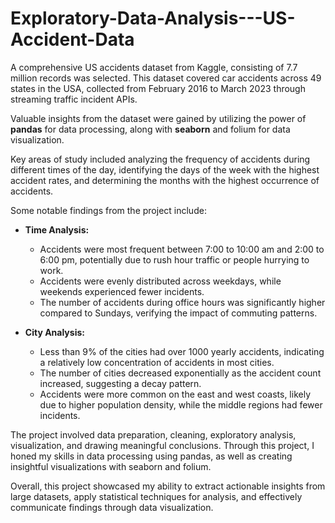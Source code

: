# Exploratory-Data-Analysis---US-Accident-Data
A comprehensive US accidents dataset from Kaggle, consisting of 7.7 million records was selected. This dataset covered car accidents across 49 states in the USA, collected from February 2016 to March 2023 through streaming traffic incident APIs.

Valuable insights from the dataset were gained by utilizing the power of **pandas** for data processing, along with **seaborn** and folium for data visualization.

Key areas of study included analyzing the frequency of accidents during different times of the day, identifying the days of the week with the highest accident rates, and determining the months with the highest occurrence of accidents.

Some notable findings from the project include:

- **Time Analysis:**
    - Accidents were most frequent between 7:00 to 10:00 am and 2:00 to 6:00 pm, potentially due to rush hour traffic or people hurrying to work.
    - Accidents were evenly distributed across weekdays, while weekends experienced fewer incidents.
    - The number of accidents during office hours was significantly higher compared to Sundays, verifying the impact of commuting patterns.

- **City Analysis:**
    - Less than 9% of the cities had over 1000 yearly accidents, indicating a relatively low concentration of accidents in most cities.
    - The number of cities decreased exponentially as the accident count increased, suggesting a decay pattern.
    - Accidents were more common on the east and west coasts, likely due to higher population density, while the middle regions had fewer incidents.

The project involved data preparation, cleaning, exploratory analysis, visualization, and drawing meaningful conclusions. Through this project, I honed my skills in data processing using pandas, as well as creating insightful visualizations with seaborn and folium.

Overall, this project showcased my ability to extract actionable insights from large datasets, apply statistical techniques for analysis, and effectively communicate findings through data visualization.

